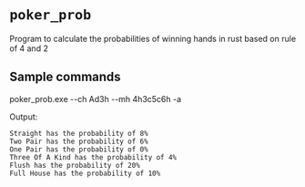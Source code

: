 # `poker_prob`

Program to calculate the probabilities of winning hands in rust based on rule of 4 and 2

## Sample commands

poker_prob.exe --ch Ad3h --mh 4h3c5c6h -a

Output:

```/bin/bash
Straight has the probability of 8%
Two Pair has the probability of 6%
One Pair has the probability of 0%
Three Of A Kind has the probability of 4%
Flush has the probability of 20%
Full House has the probability of 10%
```
